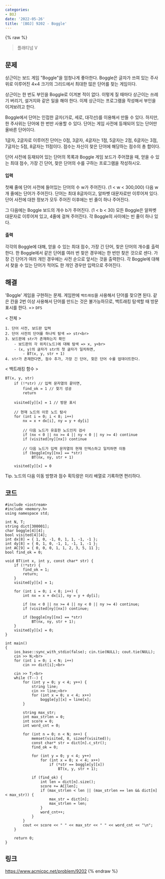 ```yaml
---
categories:
- BOJ
date: '2022-05-26'
title: '[BOJ] 9202 - Boggle'
---
```


{% raw %}
> 플래티넘 V<br>

## 문제
상근이는 보드 게임 "Boggle"을 엄청나게 좋아한다. Boggle은 글자가 쓰여 있는 주사위로 이루어진 4×4 크기의 그리드에서 최대한 많은 단어를 찾는 게임이다.

상근이는 한 번도 부인을 Boggle로 이겨본 적이 없다. 이렇게 질 때마다 상근이는 쓰레기 버리기, 설거지와 같은 일을 해야 한다. 이제 상근이는 프로그램을 작성해서 부인을 이겨보려고 한다.

Boggle에서 단어는 인접한 글자(가로, 세로, 대각선)를 이용해서 만들 수 있다. 하지만, 한 주사위는 단어에 한 번만 사용할 수 있다. 단어는 게임 사전에 등재되어 있는 단어만 올바른 단어이다.

1글자, 2글자로 이루어진 단어는 0점, 3글자, 4글자는 1점, 5글자는 2점, 6글자는 3점, 7글자는 5점, 8글자는 11점이다. 점수는 자신이 찾은 단어에 해당하는 점수의 총 합이다.

단어 사전에 등재되어 있는 단어의 목록과 Boggle 게임 보드가 주어졌을 때, 얻을 수 있는 최대 점수, 가장 긴 단어, 찾은 단어의 수를 구하는 프로그램을 작성하시오.

#### 입력
첫째 줄에 단어 사전에 들어있는 단어의 수 w가 주어진다. (1 < w < 300,000) 다음 w개 줄에는 단어가 주어진다. 단어는 최대 8글자이고, 알파벳 대문자로만 이루어져 있다. 단어 사전에 대한 정보가 모두 주어진 이후에는 빈 줄이 하나 주어진다.

그 다음에는 Boggle 보드의 개수 b가 주어진다. (1 < b < 30) 모든 Boggle은 알파벳 대문자로 이루어져 있고, 4줄에 걸쳐 주어진다. 각 Boggle의 사이에는 빈 줄이 하나 있다.

#### 출력
각각의 Boggle에 대해, 얻을 수 있는 최대 점수, 가장 긴 단어, 찾은 단어의 개수를 출력한다. 한 Boggle에서 같은 단어를 여러 번 찾은 경우에는 한 번만 찾은 것으로 센다. 가장 긴 단어가 여러 개인 경우에는 사전 순으로 앞서는 것을 출력한다. 각 Boggle에 대해서 찾을 수 있는 단어가 적어도 한 개인 경우만 입력으로 주어진다.

## 해결
'Boggle' 게임을 구현하는 문제. 게임판에 `백트래킹`을 사용해서 단어를 찾으면 된다. 같은 칸을 2번 이상 사용해서 단어를 만드는 것은 불가능하므로, 백트래킹 탐색할 때 방문 표시를 한다. => `DFS`<br>

< 전체 >
```
1. 단어 사전, 보드판 입력
2. 단어 사전의 단어를 하나씩 탐색 => str<br>
3. 보드판에 str가 존재하는지 확인
	- 보드판의 각 위치(노드)에 대해 탐색 => x, y<br>
	- (x, y)의 글자가 str의 첫 글자가 일치하면,
		- BT(x, y, str + 1)
4. str가 존재한다면, 점수 추가, 가장 긴 단어, 찾은 단어 수를 업데이트한다.
```

< 백트래킹 함수 >
```
BT(x, y, str)
	if (!*str) // 입력 문자열의 끝이면,
		find_ok = 1 // 찾기 성공
		return
	
	visited[y][x] = 1 // 방문 표시
	
	// 현재 노드의 이웃 노드 탐사
	for (int i = 0; i < 8; i++)
		nx = x + dx[i], ny = y + dy[i]

		// 다음 노드가 유효한 노드인지 검사
		if (nx < 0 || nx >= 4 || ny < 0 || ny >= 4) continue
		if (visited[ny][nx]) continue

		// 다음 노드가 입력 문자열의 현재 인덱스하고 일치하면 이동
		if (boggle[ny][nx] == *str)
			BT(nx, ny, str + 1)
	
	visited[y][x] = 0
```

Tip. 노드의 다음 이동 방향과 점수 획득량은 미리 배열로 기록하면 편리하다.

## 코드
```
#include <iostream>
#include <memory.h>
using namespace std;

int N, T;
string dict[300001];
char boggle[4][4];
bool visited[4][4];
int dx[8] = { 1, 0, -1, 0, 1, 1, -1, -1 };
int dy[8] = { 0, 1, 0, -1, 1, -1, 1, -1 };
int AC[9] = { 0, 0, 0, 1, 1, 2, 3, 5, 11 };
bool find_ok = 0;

void BT(int x, int y, const char* str) {
	if (!*str) {
		find_ok = 1;
		return;
	}
	visited[y][x] = 1;

	for (int i = 0; i < 8; i++) {
		int nx = x + dx[i], ny = y + dy[i];

		if (nx < 0 || nx >= 4 || ny < 0 || ny >= 4) continue;
		if (visited[ny][nx]) continue;

		if (boggle[ny][nx] == *str)
			BT(nx, ny, str + 1);
	}
	visited[y][x] = 0;
}

int main()
{
	ios_base::sync_with_stdio(false); cin.tie(NULL); cout.tie(NULL);
	cin >> N;<br>
	for (int i = 0; i < N; i++)
		cin >> dict[i];<br>

	cin >> T;<br>
	while (T--) {
		for (int y = 0; y < 4; y++) {
			string line;
			cin >> line;<br>
			for (int x = 0; x < 4; x++)
				boggle[y][x] = line[x];
		}

		string max_str;
		int max_strlen = 0;
		int score = 0;
		int word_cnt = 0;

		for (int n = 0; n < N; n++) {
			memset(visited, 0, sizeof(visited));
			const char* str = dict[n].c_str();
			find_ok = 0;

			for (int y = 0; y < 4; y++)
				for (int x = 0; x < 4; x++)
					if (*str == boggle[y][x])
						BT(x, y, str + 1);

			if (find_ok) {
				int len = dict[n].size();
				score += AC[len];
				if (max_strlen < len || (max_strlen == len && dict[n] < max_str)) {
					max_str = dict[n];
					max_strlen = len;
				}
				word_cnt++;
			}
		}
		cout << score << " " << max_str << " " << word_cnt << "\n";
	}

	return 0;
}
```

## 링크
https://www.acmicpc.net/problem/9202
{% endraw %}